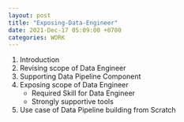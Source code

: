 ```yaml
---
layout: post
title: "Exposing-Data-Engineer"
date: 2021-Dec-17 05:09:00 +0700
categories: WORK
---
```

1. Introduction
2. Revising scope of Data Engineer
3. Supporting Data Pipeline Component
4. Exposing scope of Data Engineer
    - Required Skill for Data Engineer
    - Strongly supportive tools
5. Use case of Data Pipeline building from Scratch
